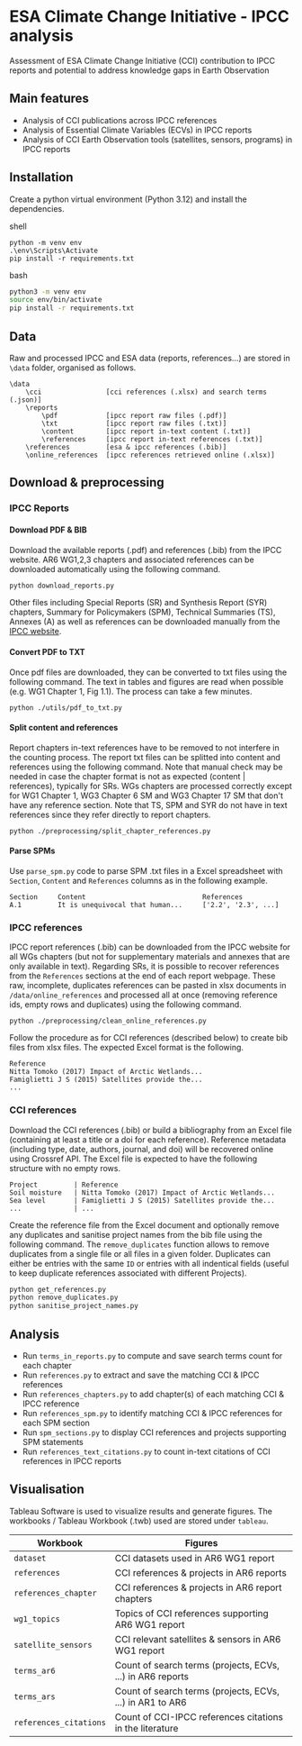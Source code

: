 # ESA Climate Change Initiative - IPCC analysis

Assessment of ESA Climate Change Initiative (CCI) contribution to IPCC reports and potential to address knowledge gaps in Earth Observation

## Main features

- Analysis of CCI publications across IPCC references
- Analysis of Essential Climate Variables (ECVs) in IPCC reports
- Analysis of CCI Earth Observation tools (satellites, sensors, programs) in IPCC reports

## Installation

Create a python virtual environment (Python 3.12) and install the dependencies.

shell

```shell
python -m venv env
.\env\Scripts\Activate
pip install -r requirements.txt
```

bash

```bash
python3 -m venv env
source env/bin/activate
pip install -r requirements.txt
```

## Data

Raw and processed IPCC and ESA data (reports, references...) are stored in `\data` folder, organised as follows.

```
\data
    \cci                [cci references (.xlsx) and search terms (.json)]
    \reports
        \pdf            [ipcc report raw files (.pdf)]
        \txt            [ipcc report raw files (.txt)]
        \content        [ipcc report in-text content (.txt)]
        \references     [ipcc report in-text references (.txt)]
    \references         [esa & ipcc references (.bib)]
    \online_references  [ipcc references retrieved online (.xlsx)]
```

## Download & preprocessing

### IPCC Reports

#### Download PDF & BIB

Download the available reports (.pdf) and references (.bib) from the IPCC website.
AR6 WG1,2,3 chapters and associated references can be downloaded automatically using the following command.

```python
python download_reports.py
```

Other files including Special Reports (SR) and Synthesis Report (SYR) chapters, Summary for Policymakers (SPM), Technical Summaries (TS), Annexes (A) as well as references can be downloaded manually from the [IPCC website](https://www.ipcc.ch).

#### Convert PDF to TXT

Once pdf files are downloaded, they can be converted to txt files using the following command. The text in tables and figures are read when possible (e.g. WG1 Chapter 1, Fig 1.1). The process can take a few minutes.

```
python ./utils/pdf_to_txt.py
```

#### Split content and references

Report chapters in-text references have to be removed to not interfere in the counting process. The report txt files can be splitted into content and references using the following command. Note that manual check may be needed in case the chapter format is not as expected (content | references), typically for SRs. WGs chapters are processed correctly except for WG1 Chapter 1, WG3 Chapter 6 SM and WG3 Chapter 17 SM that don't have any reference section. Note that TS, SPM and SYR do not have in text references since they refer directly to report chapters.

```
python ./preprocessing/split_chapter_references.py
```

#### Parse SPMs

Use `parse_spm.py` code to parse SPM .txt files in a Excel spreadsheet with `Section`, `Content` and `References` columns as in the following example.
```
Section     Content                             References
A.1         It is unequivocal that human...     ['2.2', '2.3', ...]
```

### IPCC references

IPCC report references (.bib) can be downloaded from the IPCC website for all WGs chapters (but not for supplementary materials and annexes that are only available in text). Regarding SRs, it is possible to recover references from the `References` sections at the end of each report webpage. These raw, incomplete, duplicates references can be pasted in xlsx documents in `/data/online_references` and processed all at once (removing reference ids, empty rows and duplicates) using the following command.

```
python ./preprocessing/clean_online_references.py
```

Follow the procedure as for CCI references (described below) to create bib files from xlsx files. The expected Excel format is the following.
```
Reference
Nitta Tomoko (2017) Impact of Arctic Wetlands...
Famiglietti J S (2015) Satellites provide the...
...
```

### CCI references

Download the CCI references (.bib) or build a bibliography from an Excel file (containing at least a title or a doi for each reference). Reference metadata (including type, date, authors, journal, and doi) will be recovered online using Crossref API. The Excel file is expected to have the following structure with no empty rows.

```
Project         | Reference
Soil moisture   | Nitta Tomoko (2017) Impact of Arctic Wetlands...
Sea level       | Famiglietti J S (2015) Satellites provide the...
...             | ...
```

Create the reference file from the Excel document and optionally remove any duplicates and sanitise project names from the bib file using the following command. The `remove_duplicates` function allows to remove duplicates from a single file or all files in a given folder. Duplicates can either be entries with the same `ID` or entries with all indentical fields (useful to keep duplicate references associated with different Projects).

```python
python get_references.py
python remove_duplicates.py
python sanitise_project_names.py
```

## Analysis

- Run `terms_in_reports.py` to compute and save search terms count for each chapter
- Run `references.py` to extract and save the matching CCI & IPCC references
- Run `references_chapters.py` to add chapter(s) of each matching CCI & IPCC reference
- Run `references_spm.py` to identify matching CCI & IPCC references for each SPM section
- Run `spm_sections.py` to display CCI references and projects supporting SPM statements
- Run `references_text_citations.py` to count in-text citations of CCI references in IPCC reports

## Visualisation

Tableau Software is used to visualize results and generate figures. The workbooks / Tableau Workbook (.twb) used are stored under `tableau`.

| Workbook                  | Figures |
| --- | --- |
| `dataset`                 | CCI datasets used in AR6 WG1 report |
| `references`              | CCI references & projects in AR6 reports |
| `references_chapter`      | CCI references & projects in AR6 report chapters |
| `wg1_topics`              | Topics of CCI references supporting AR6 WG1 report |
| `satellite_sensors`       | CCI relevant satellites & sensors in AR6 WG1 report |
| `terms_ar6`               | Count of search terms (projects, ECVs, ...) in AR6 reports |
| `terms_ars`               | Count of search terms (projects, ECVs, ...) in AR1 to AR6 |
| `references_citations`    | Count of CCI-IPCC references citations in the literature |
